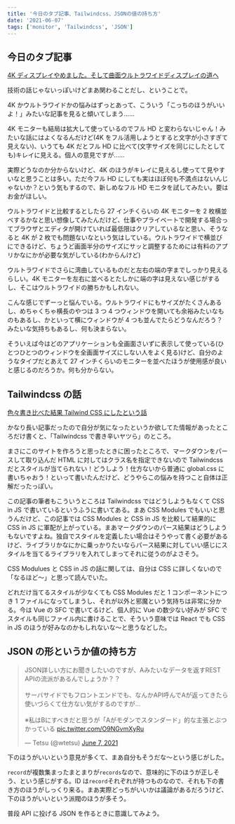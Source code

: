 ```yaml
---
title: '今日のタブ記事、Tailwindcss、JSONの値の持ち方'
date: '2021-06-07'
tags: ['monitor', 'Tailwindcss', 'JSON']
---
```


## 今日のタブ記事

[4K ディスプレイやめました。そして曲面ウルトラワイドディスプレイの道へ](https://repl.info/archives/2924/)

技術の話じゃないっぽいけどまあ関わることだし、ということで。

4K かウルトラワイドかの悩みはずっとあって、こういう「こっちのほうがいいよ！」みたいな記事を見ると傾いてしまう……

4K モニターも結局は拡大して使っているのでフル HD と変わらないじゃん！みたいな話にはよくなるんだけど(4K をフル活用しようとすると文字が小さすぎて見えない)、いうても 4K だとフル HD に比べて(文字サイズを同じにしたとしても)キレイに見える。個人の意見ですが……

実際どうなのか分からないけど、4K のほうがキレイに見えるし使ってて見やすいなと思うことは多い。ただ今フル HD にしても実はほぼ何も不満点はないんじゃないか？という気もするので、新しめなフル HD モニタを試してみたい。要はお金がほしい。

ウルトラワイドと比較するとしたら 27 インチくらいの 4K モニターを 2 枚横並べするかなと思い想像してみたんだけど、仕事やプライベートで開発する場合ってブラウザとエディタが開けていれば最低限はクリアしているなと思い、そうなると 4K が 2 枚でも問題ないなという気はしている。ウルトラワイドで横並びにできるけど、ちょうど画面半分のサイズにサッと調整するためには有料のアプリかなにかが必要な気がしている(わからんけど)

ウルトラワイドでさらに湾曲しているものだと左右の端の字までしっかり見えるらしい。4K モニターを左右に並べるとたしかに端の字は見えない感じがするし、そこはウルトラワイドの勝ちかもしれない。

こんな感じでずーっと悩んでいる。ウルトラワイドにもサイズがたくさんあるし、めちゃくちゃ横長のやつは 3 つ 4 つウィンドウを開いても余裕みたいなものもあるし、かといって横にウィンドウが 4 つも並んでたらどうなんだろう？みたいな気持ちもあるし、何も決まらない。

そういえば今はどのアプリケーションも全画面さいずに表示して使っている(ひとつひとつのウィンドウを全画面サイズにしない人をよく見る)けど、自分のようなタイプだとあえて 27 インチくらいのモニターを並べたほうが使用感が良いと感じるのだろうか。何も分からない。

## Tailwindcss の話

[色々書き比べた結果 Tailwind CSS にしたという話](https://qiita.com/Takazudo/items/78ee15564bfefdea844c)

かなり長い記事だったので自分が気になったというか欲してた情報があったところだけ書くと、「Tailwindcss で書き辛いヤツら」のところ。

まさにこのサイトを作ろうと思ったときに困ったところで、マークダウンをパースして取り込んだ HTML に対してはクラス名を指定できないので Tailwindcss だとスタイルが当てられない！どうしよう！仕方ないから普通に global.css に書いちゃおう！といって書いたんだけど、どうやらこの悩みを持つこと自体は正解だったっぽい。

この記事の筆者もこういうところは Tailwindcss ではどうしようもなくて CSS in JS で書いているというふうに書いてある。まあ CSS Modules でもいいと思うんだけど、この記事では CSS Modules と CSS in JS を比較して結果的に CSS in JS に軍配が上がっている。まあマークダウンのパース結果はどうしようもないですよね。独自でスタイルを定義したい場合はそうやって書く必要があるけど、ライブラリかなにかに乗っかりたいならパース結果に対していい感じにスタイルを当てるライブラリを入れてしまってそれに従うのがよさそう。

CSS Modulues と CSS in JS の話に関しては、自分は CSS に詳しくないので「なるほど〜」と思って読んでいた。

どれだけ当てるスタイルが少なくても CSS Modules だと 1 コンポーネントにつき 1 ファイルになってしまうし、それが以外と邪魔という気持ちは非常に分かる。今は Vue の SFC で書いてるけど、個人的に Vue の数少ない好みが SFC でスタイルも同じファイル内に書けることで、そういう意味では React でも CSS in JS のほうが好みなのかもしれないな〜と思うなどした。

## JSON の形というか値の持ち方

<blockquote class="twitter-tweet" data-partner="tweetdeck"><p lang="ja" dir="ltr">JSON詳しい方にお聞きしたいのですが、Aみたいなデータを返すREST APIの流派があるんでしょうか？？<br><br>サーバサイドでもフロントエンドでも、なんかAPI呼んでAが返ってきたら使いづらくて仕方ない気がするのですが…<br><br>※私はBにすべきだと思うが「Aがモダンでスタンダード」的な主張とぶつかっている <a href="https://t.co/O9NGvmXyRu">pic.twitter.com/O9NGvmXyRu</a></p>&mdash; Tetsu (@wtetsu) <a href="https://twitter.com/wtetsu/status/1401887251118755840?ref_src=twsrc%5Etfw">June 7, 2021</a></blockquote>

下のほうがいいという意見が多くて、まあ自分もそうだな〜という感じがした。

`record`が複数集まったまとまりが`records`なので、意味的に下のほうが正しそう、という感じがする。ID は`record`それぞれが持つものなので、それも下の書き方のほうがしっくり来る。まあ実際どっちがいいかは議論があるだろうけど、下のほうがいいという派閥のほうが多そう。

普段 API に投げる JSON を作るときに意識してみよう。
